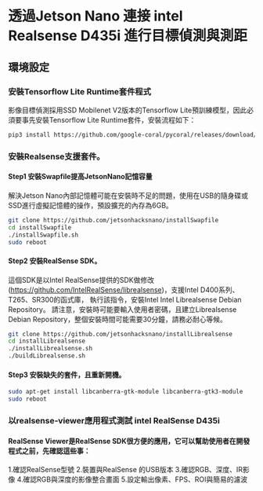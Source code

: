 # 透過Jetson Nano 連接 intel Realsense D435i 進行目標偵測與測距

## 環境設定
### 安裝Tensorflow Lite Runtime套件程式
影像目標偵測採用SSD Mobilenet V2版本的Tensorflow Lite預訓練模型，因此必須要事先安裝Tensorflow Lite Runtime套件，安裝流程如下：
```bash
pip3 install https://github.com/google-coral/pycoral/releases/download/release-frogfish/tflite_runtime-2.5.0-cp36-cp36m-linux_aarch64.whl
```

### 安裝Realsense支援套件。
#### Step1 安裝Swapfile提高JetsonNano記憶容量
解決Jetson Nano內部記憶體可能在安裝時不足的問題，使用在USB的隨身碟或SSD進行虛擬記憶體的操作，預設擴充的內存為6GB。
```bash
git clone https://github.com/jetsonhacksnano/installSwapfile
cd installSwapfile
./installSwapfile.sh
sudo reboot
```
#### Step2 安裝RealSense SDK。
這個SDK是以Intel RealSense提供的SDK做修改(https://github.com/IntelRealSense/librealsense)，支援Intel D400系列、T265、SR300的函式庫，
執行該指令，安裝Intel Intel Librealsense Debian Repository。
請注意，安裝時可能要輸入使用者密碼，且建立Librealsense Debian Repository，整個安裝時間可能需要30分鐘，請務必耐心等候。
```bash
git clone https://github.com/jetsonhacksnano/installLibrealsense
cd installLibrealsense
./installLibrealsense.sh
./buildLibrealsense.sh
```

#### Step3 安裝缺失的套件，且重新開機。
```bash
sudo apt-get install libcanberra-gtk-module libcanberra-gtk3-module
sudo reboot
```

### 以realsense-viewer應用程式測試 intel RealSense D435i
#### RealSense Viewer是RealSense SDK很方便的應用，它可以幫助使用者在開發程式之前，先確認這些事：
1.確認RealSense型號
2.裝置與RealSense 的USB版本
3.確認RGB、深度、IR影像
4.確認RGB與深度的影像整合畫面
5.設定輸出像素、FPS、ROI與簡易的濾波

